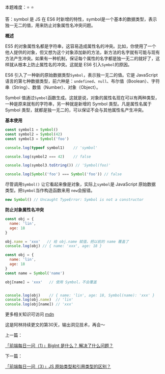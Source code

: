 本题难度：⭐ ⭐

答：symbol 是 JS 在 ES6 时新增的特性，symbol是一个基本的数据类型，表示独一无二的值，用来防止对象属性名冲突问题。

**概述**

ES5 的对象属性名都是字符串，这容易造成属性名的冲突。比如，你使用了一个他人提供的对象，但又想为这个对象添加新的方法，新方法的名字就有可能与现有方法产生冲突。如果有一种机制，保证每个属性的名字都是独一无二的就好了，这样就从根本上防止属性名的冲突。这就是 ES6 引入`Symbol`的原因。

ES6 引入了一种新的原始数据类型`Symbol`，表示独一无二的值。它是 JavaScript 语言的第七种数据类型，前六种是：`undefined`、`null`、布尔值（Boolean）、字符串（String）、数值（Number）、对象（Object）。

Symbol 值通过`Symbol`函数生成。这就是说，对象的属性名现在可以有两种类型，一种是原来就有的字符串，另一种就是新增的 Symbol 类型。凡是属性名属于 Symbol 类型，就都是独一无二的，可以保证不会与其他属性名产生冲突。

**基本使用**

```js
const symbol1 = Symbol()
const symbol2 = Symbol(42)
const symbol3 = Symbol('foo')

console.log(typeof symbol1)    // 'symbol'

console.log(symbol2 === 42)    // false

console.log(symbol3.toString()) // 'Symbol(foo)'

console.log(Symbol('foo') === Symbol('foo')) // false
```
尽管调用`Symbol()` 让它看起来像是对象，实际上`symbol`是 JavaScript 原始数据类型。把`Symbol`当作构造函数来用 `new`会报错。
```js
new Symbol() // Uncaught TypeError: Symbol is not a constructor
```

**防止对象属性名冲突**

```js
const obj = {
  name: 'lin',
  age: 18
}

obj.name = 'xxx'   // 给 obj.name 赋值，把以前的 name 覆盖了
console.log(obj) // { name: 'xxx', age: 18 }
```
```js
const obj = {
  name: 'lin',
  age: 18
}
const name = Symbol('name')

obj[name] = 'xxx'   // 使用 Symbol，不会覆盖


console.log(obj)    // { name: 'lin', age: 18, Symbol(name): 'xxx' }
console.log(obj.name)  // 'lin'
console.log(obj[name]) // 'xxx'
```

更多相关知识可访问 [mdn](https://developer.mozilla.org/zh-CN/docs/Web/JavaScript/Reference/Global_Objects/Symbol)

这是阿林持续更文的第30天，输出洞见技术，再会～

上一篇：

[「前端每日一问（1）」BigInt 是什么？ 解决了什么问题？](https://github.com/wlllyfor/question-everyday/blob/main/JS/1.BigInt%20%E6%98%AF%E4%BB%80%E4%B9%88%EF%BC%9F%20%E8%A7%A3%E5%86%B3%E4%BA%86%E4%BB%80%E4%B9%88%E9%97%AE%E9%A2%98%EF%BC%9F.md)

下一篇：

[「前端每日一问（3）」JS 原始类型和引用类型的区别？](https://github.com/wlllyfor/question-everyday/blob/main/JS/3.JS%20%E5%8E%9F%E5%A7%8B%E7%B1%BB%E5%9E%8B%E5%92%8C%E5%BC%95%E7%94%A8%E7%B1%BB%E5%9E%8B%E7%9A%84%E5%8C%BA%E5%88%AB%EF%BC%9F.md)